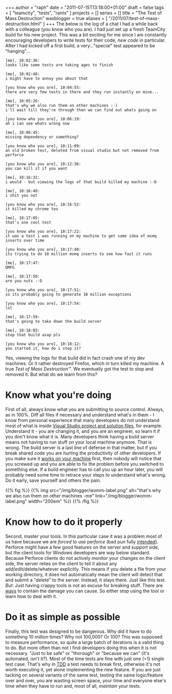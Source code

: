 +++
author = "raph"
date = "2011-07-15T13:18:00+01:00"
draft = false
tags = [ "teamcity", "tests", "rants" ]
projects = []
series = []
title = "The Test of Mass Destruction"
wasblogger = true
aliases = [ "/2011/07/test-of-mass-destruction.html" ]
+++
The below is the log of a chat I had a while back with a colleague (you know who you are). I had just set up a fresh TeamCity build for his new project. This was a bit exciting for me since I am constantly encouraging developers to write tests for their code, *new code* in particular. After I had kicked off a first build, a very..."special" test appeared to be "hanging"...

    [me], 10:02:36:
    looks like some tests are taking ages to finish
    
    [me], 10:02:48:
    i might have to annoy you about that
    
    [you know who you are], 10:04:55:
    there are very few tests in there and they run instantly on mine...
    
    [me], 10:05:26:
    that's why we also run them on other machines :-)
    i'll wait till they're through then we can find out whats going on
    
    [you know who you are], 10:06:19:
    ah i can see whats wrong now
    
    [me], 10:06:45:
    missing dependency or something?
    
    [you know who you are], 10:11:09:
    an old broken test, deleted from visual studio but not removed from perforce
    
    [you know who you are], 10:12:36:
    you can kill it if you want
    
    [me], 10:16:32:
    i would - but viewing the logs of that build killed my machine :-D
    
    [me], 10:16:40:
    i shit you not
    
    [you know who you are], 10:16:52:
    it killed my chrome too
    
    [me], 10:17:05:
    that's one cool test
    
    [you know who you are], 10:17:22:
    it was a test i was running on my machine to get some idea of msmq inserts over time
    
    [you know who you are], 10:17:40:
    its trying to do 10 million msmq inserts to see how fast it runs
    
    [me], 10:17:47:
    OMFG
    
    [me], 10:17:50:
    are you nuts :-D
    
    [you know who you are], 10:17:51:
    so its probably going to generate 10 million exceptions
    
    [you know who you are], 10:17:54:
    lol
    
    [me], 10:17:59:
    that's going to take down the build server
    
    [me], 10:18:03:
    stop that build asap pls
    
    [you know who you are], 10:18:12:
    you started it, how do i stop it?

Yes, viewing the logs for that build did in fact crash one of my dev machines. Or it rather destroyed Firefox, which in turn killed my machine. A true *Test of Mass Destruction&trade;*. We eventually got the test to stop and removed it. But what do we learn from this?

# Know what you're doing
First of all, always know what you are submitting to source control. Always, as in 100%. Diff all files if necessary and understand what's in them - I know from personal experience that many developers do not understand most of what is inside [Visual Studio project and solution files](http://www.galaktor.net/2011/04/targeting-platforms-in-visual-studio.html), for example. Understand it - you are changing it, and you are an engineer, so learn it if you don't know what it is. Many developers think having a build server means not having to run stuff on your local machine anymore. That is wrong. The build server is a last line of defense in that matter, but if you break shared code you are hurting the productivity of other developers. If you make sure it [works on your machine](http://www.codinghorror.com/blog/2007/03/the-works-on-my-machine-certification-program.html) first, then nobody will notice that you screwed up and you are able to fix the problem before you switched to something else. If a build engineer has to call you up an hour later, you will probably need some time to retrace your steps to understand what's wrong. Do it early, save yourself and others the pain.

{{% fig %}}
{{% img src="/img/blogger/womm-label.png" alt="that's why we also run them on *other* machines -me" link="/img/blogger/womm-label.png" width="200em" %}}
{{% /fig %}}

# Know how to do it properly 
Second, master your tools. In this particular case it was a problem most of us have because we are *forced* to use per*force* (bad pun fully [intended](http://lmgtfy.com/?q=i+hate+perforce)). Perforce might have a few good features on the server and support side, but the client tools for Windows developers are way below standard. Because Perforce clients do not actively monitor your changes on the client side, the server relies on the client to tell it about any add/edit/delete/whatever explicitly. This means if you delete a file from your working directory, it does not automatically mean the client will detect that and submit a "delete" to the server. Instead, it stays there. Just like this test. *But*: Just having crappy tools is not an excuse for breaking stuff. There are [ways](http://www.jetbrains.com/teamcity/features/delayed_commit.html) to contain the damage you can cause. So either stop using the tool or learn how to deal with it.

# Do it as simple as possible
Finally, this test was designed to be dangerous. Why did it have to do something 10 *million* times? Why not 100,000? Or 100? This was supposed to measure performance, so quite a large batch of iterations is a valid thing to do. But more often than not I find developers doing this when it is not necessary. "Just to be safe" or "thorough" or "because we can" (it's automated, isn't it?). Most of the time tests are fine with just one (=1) single test case. That's why in [TDD](http://en.wikipedia.org/wiki/Test-driven_development) a test needs to break first, otherwise it's not worth executing it, yet alone implementing the new feature. If you are just tacking on several variants of the same test, testing the same logic/feature over and over, you are wasting screen space, your time and everyone else's time when they have to run and, most of all, *maintain* your tests.
